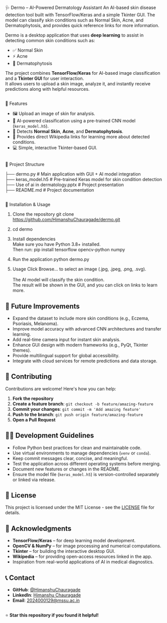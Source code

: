 🩺 Dermo – AI-Powered Dermatology Assistant
An AI-based skin disease detection tool built with TensorFlow/Keras and a simple Tkinter GUI. The model can classify skin conditions such as Normal Skin, Acne, and Dermatophytosis, and provides quick reference links for more information.

Dermo is a desktop application that uses **deep learning** to assist in detecting common skin conditions such as:
- ✅ Normal Skin  
- ⚡ Acne  
- 🌱 Dermatophytosis

The project combines **TensorFlow/Keras** for AI-based image classification and a **Tkinter GUI** for user interaction.  
It allows users to upload a skin image, analyze it, and instantly receive predictions along with helpful resources.  

##

📌 Features
- 🖼️ Upload an image of skin for analysis.  
- 🤖 AI-powered classification using a pre-trained CNN model (`keras_model.h5`).  
- 🧾 Detects **Normal Skin**, **Acne**, and **Dermatophytosis**.  
- 🔗 Provides direct Wikipedia links for learning more about detected conditions.  
- 💻 Simple, interactive Tkinter-based GUI.  

##

📂 Project Structure

├── dermo.py # Main application with GUI + AI model integration </br>
├── keras_model.h5 # Pre-trained Keras model for skin condition detection </br>
├── Use of ai in dermatology.pptx # Project presentation </br>
├── README.md # Project documentation </br>

##

🚀 Installation & Usage

1. Clone the repository
git clone https://github.com/HimanshuChauragade/dermo.git

2. cd dermo

3. Install dependencies </br>
Make sure you have Python 3.8+ installed.  </br>
Then run:
pip install tensorflow opencv-python numpy

4. Run the application
python dermo.py

4. Usage
Click Browse... to select an image (.jpg, .jpeg, .png, .svg). </br> </br>
The AI model will classify the skin condition. </br>
The result will be shown in the GUI, and you can click on links to learn more.

##

## 🔮 Future Improvements

- Expand the dataset to include more skin conditions (e.g., Eczema, Psoriasis, Melanoma).  
- Improve model accuracy with advanced CNN architectures and transfer learning.  
- Add real-time camera input for instant skin analysis.  
- Enhance GUI design with modern frameworks (e.g., PyQt, Tkinter themes).  
- Provide multilingual support for global accessibility.  
- Integrate with cloud services for remote predictions and data storage.  

## 🤝 Contributing

Contributions are welcome! Here's how you can help:

1. **Fork the repository**
2. **Create a feature branch**: `git checkout -b feature/amazing-feature`
3. **Commit your changes**: `git commit -m 'Add amazing feature'`
4. **Push to the branch**: `git push origin feature/amazing-feature`
5. **Open a Pull Request**

## 👨‍💻 Development Guidelines

- Follow Python best practices for clean and maintainable code.  
- Use virtual environments to manage dependencies (`venv` or `conda`).  
- Keep commit messages clear, concise, and meaningful.  
- Test the application across different operating systems before merging.  
- Document new features or changes in the README.  
- Ensure the model file (`keras_model.h5`) is version-controlled separately or linked via release.  


## 📄 License

This project is licensed under the MIT License - see the [LICENSE](LICENSE) file for details.

## 🙏 Acknowledgments

- **TensorFlow/Keras** – for deep learning model development.  
- **OpenCV & NumPy** – for image processing and numerical computations.  
- **Tkinter** – for building the interactive desktop GUI.  
- **Wikipedia** – for providing open-access resources linked in the app.  
- Inspiration from real-world applications of AI in medical diagnostics.  

## 📞 Contact

- **GitHub**: [@HimanshuChauragade](https://github.com/HimanshuChauragade)
- **LinkedIn**: [Himanshu Chauragade](https://linkedin.com/in/himanshu-chauragade/)
- **Email**: 2024000129@mssu.ac.in

##

⭐ **Star this repository if you found it helpful!**
